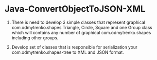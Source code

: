 # Java-ConvertObjectToJSON-XML
1. There is need to develop 3 simple classes that represent graphical com.odmytrenko.shapes Triangle, Circle, Square and one Group class which will contains any number of graphical com.odmytrenko.shapes including other groups.

2. Develop set of classes that is responsible for serialization your com.odmytrenko.shapes-tree to XML and JSON format.
